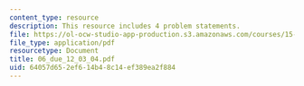 ```yaml
---
content_type: resource
description: This resource includes 4 problem statements.
file: https://ol-ocw-studio-app-production.s3.amazonaws.com/courses/15-010-economic-analysis-for-business-decisions-fall-2004/64057d652ef614b48c14ef389ea2f884_06_due_12_03_04.pdf
file_type: application/pdf
resourcetype: Document
title: 06_due_12_03_04.pdf
uid: 64057d65-2ef6-14b4-8c14-ef389ea2f884
---
```

